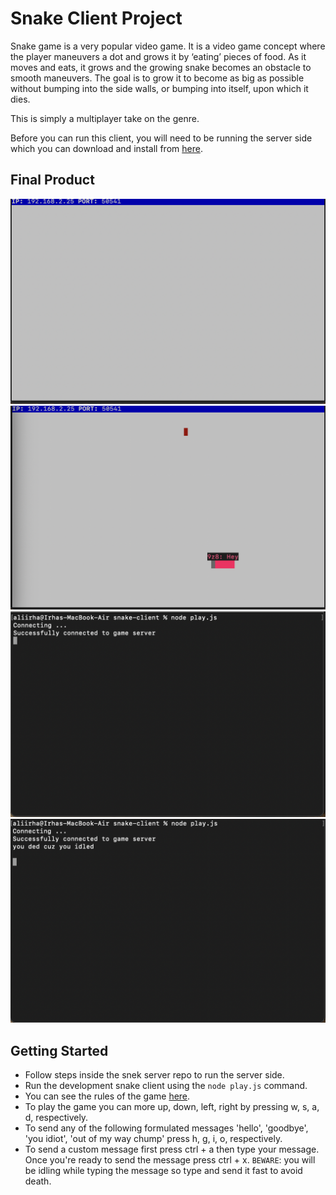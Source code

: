 # Snake Client Project

Snake game is a very popular video game. It is a video game concept where the player maneuvers a dot and grows it by ‘eating’ pieces of food. As it moves and eats, it grows and the growing snake becomes an obstacle to smooth maneuvers. The goal is to grow it to become as big as possible without bumping into the side walls, or bumping into itself, upon which it dies.

This is simply a multiplayer take on the genre.

Before you can run this client, you will need to be running the server side which you can download and install from [here](https://github.com/lighthouse-labs/snek-multiplayer). 

## Final Product

!["Server on with no connection"](./pictures/server-on-no-connections.png)
!["A player's connection with the server"](./pictures/connection-with-server.png)
!["Player's terminal when connection is made"](./pictures/players-terminal-when-connected.png)
!["Player's connection when it dies from idling"](./pictures/players-terminal-when-dead.png)


## Getting Started

- Follow steps inside the snek server repo to run the server side.
- Run the development snake client using the `node play.js` command.
- You can see the rules of the game [here](https://en.wikipedia.org/wiki/Snake_(video_game_genre)).
- To play the game you can more up, down, left, right by pressing w, s, a, d, respectively.
- To send any of the following formulated messages 'hello', 'goodbye', 'you idiot', 'out of my way chump' press h, g, i, o, respectively.
- To send a custom message first press ctrl + a then type your message. Once you're ready to send the message press ctrl + x. `BEWARE`: you will be idling while typing the message so type and send it fast to avoid death.